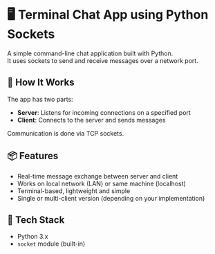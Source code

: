 # 🖥️ Terminal Chat App using Python Sockets

A simple command-line chat application built with Python.  
It uses sockets to send and receive messages over a network port.

## 🔌 How It Works

The app has two parts:

- **Server**: Listens for incoming connections on a specified port
- **Client**: Connects to the server and sends messages

Communication is done via TCP sockets.

## 📦 Features

- Real-time message exchange between server and client
- Works on local network (LAN) or same machine (localhost)
- Terminal-based, lightweight and simple
- Single or multi-client version (depending on your implementation)

## 🧰 Tech Stack

- Python 3.x
- `socket` module (built-in)
